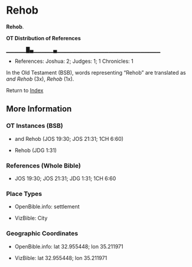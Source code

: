 # Rehob
**Rehob**. 


**OT Distribution of References**

▁▁▁▁▁█▄▁▁▁▁▁▄▁▁▁▁▁▁▁▁▁▁▁▁▁▁▁▁▁▁▁▁▁▁▁▁▁▁
* References: Joshua: 2; Judges: 1; 1 Chronicles: 1



In the Old Testament (BSB), words representing “Rehob” are translated as 
*and Rehob* (3x), *Rehob* (1x). 




Return to [Index](00-Index.md)

## More Information

### OT Instances (BSB)

* and Rehob (JOS 19:30; JOS 21:31; 1CH 6:60)

* Rehob (JDG 1:31)



### References (Whole Bible)

* JOS 19:30; JOS 21:31; JDG 1:31; 1CH 6:60


### Place Types

* OpenBible.info: settlement

* VizBible: City



### Geographic Coordinates

* OpenBible.info: lat 32.955448; lon 35.211971

* VizBible: lat 32.955448; lon 35.211971




